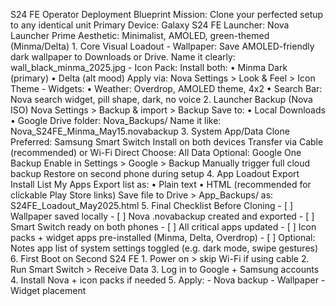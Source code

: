 S24 FE Operator Deployment Blueprint Mission: Clone your perfected setup to any identical unit Primary Device: Galaxy S24 FE Launcher: Nova Launcher Prime Aesthetic: Minimalist, AMOLED, green-themed (Minma/Delta) 1. Core Visual Loadout - Wallpaper: Save AMOLED-friendly dark wallpaper to Downloads or Drive. Name it clearly: wall_black_minma_2025.jpg - Icon Pack: Install both: • Minma Dark (primary) • Delta (alt mood) Apply via: Nova Settings > Look & Feel > Icon Theme - Widgets: • Weather: Overdrop, AMOLED theme, 4x2 • Search Bar: Nova search widget, pill shape, dark, no voice 2. Launcher Backup (Nova ISO) Nova Settings > Backup & import > Backup Save to: • Local Downloads • Google Drive folder: Nova_Backups/ Name it like: Nova_S24FE_Minma_May15.novabackup 3. System App/Data Clone Preferred: Samsung Smart Switch Install on both devices Transfer via Cable (recommended) or Wi-Fi Direct Choose: All Data Optional: Google One Backup Enable in Settings > Google > Backup Manually trigger full cloud backup Restore on second phone during setup 4. App Loadout Export Install List My Apps Export list as: • Plain text • HTML (recommended for clickable Play Store links) Save file to Drive > App_Backups/ as: S24FE_Loadout_May2025.html 5. Final Checklist Before Cloning - [ ] Wallpaper saved locally - [ ] Nova .novabackup created and exported - [ ] Smart Switch ready on both phones - [ ] All critical apps updated - [ ] Icon packs + widget apps pre-installed (Minma, Delta, Overdrop) - [ ] Optional: Notes app list of system settings toggled (e.g. dark mode, swipe gestures) 6. First Boot on Second S24 FE 1. Power on > skip Wi-Fi if using cable 2. Run Smart Switch > Receive Data 3. Log in to Google + Samsung accounts 4. Install Nova + icon packs if needed 5. Apply: - Nova backup - Wallpaper - Widget placement